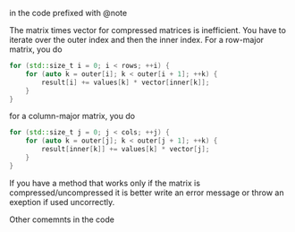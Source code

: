in the code prefixed with @note

The matrix times vector for compressed matrices is inefficient. You have to iterate over the outer index and then the inner index. For a row-major matrix, you do
```cpp
for (std::size_t i = 0; i < rows; ++i) {
    for (auto k = outer[i]; k < outer[i + 1]; ++k) {
        result[i] += values[k] * vector[inner[k]];
    }
}
```
for a column-major matrix, you do
```cpp
for (std::size_t j = 0; j < cols; ++j) {
    for (auto k = outer[j]; k < outer[j + 1]; ++k) {
        result[inner[k]] += values[k] * vector[j];
    }
}
```
If you have a method that works only if the matrix is compressed/uncompressed it is better  write an error message
or throw an exeption if used uncorrectly. 

Other comemnts in the code


